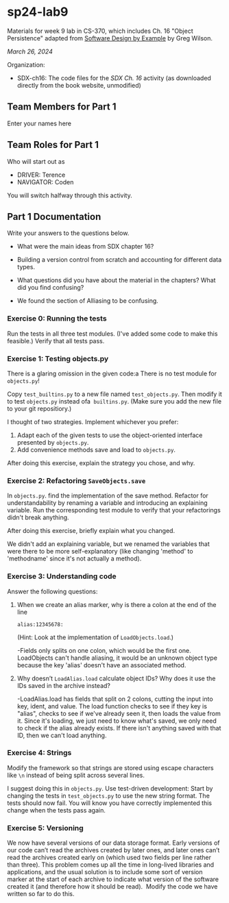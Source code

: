 # sp24-lab9
Materials for week 9 lab in CS-370, which includes Ch. 16 "Object Persistence" adapted from [Software Design by Example](https://third-bit.com/sdxpy/) by Greg Wilson.

_March 26, 2024_

Organization:
* SDX-ch16: The code files for the _SDX Ch. 16_ activity (as downloaded directly from the book website, unmodified) 

## Team Members for Part 1
Enter your names here

## Team Roles for Part 1
Who will start out as
* DRIVER: Terence
* NAVIGATOR: Coden

You will switch halfway through this activity.

## Part 1 Documentation

Write your answers to the questions below.

* What were the main ideas from SDX chapter 16?
- Building a version control from scratch and accounting for different data types. 
* What questions did you have about the material in the chapters? What did you find confusing?
- We found the section of Alliasing to be confusing. 

### Exercise 0: Running the tests

Run the tests in all three test modules. (I've added some code to make this feasible.) Verify that all tests pass.

### Exercise 1: Testing objects.py

There is a glaring omission in the given code:a
There is no test module for `objects.py`! 

Copy `test_builtins.py` to a new file named `test_objects.py`. 
Then modify it to test `objects.py` instead ofa` builtins.py`. 
(Make sure you add the new file to your git repositiory.)

I thought of two strategies. Implement whichever you prefer:

1. Adapt each of the given tests to use the object-oriented interface presented by `objects.py`. 
2. Add convenience methods save and load to `objects.py`. 

After doing this exercise, explain the strategy you chose, and why.

### Exercise 2: Refactoring `SaveObjects.save`

In `objects.py`. find the implementation of the save method.
Refactor for understandability by renaming a variable and introducing an explaining variable. 
Run the corresponding test module to verify that your refactorings didn't break anything.

After doing this exercise, briefly explain what you changed.

We didn't add an explaining variable, but we renamed the variables that were there to be more self-explanatory (like changing 'method' to 'methodname' since it's not actually a method).

### Exercise 3: Understanding code

Answer the following questions:

1.  When we create an alias marker, why is there a colon at the end of the line 

        alias:12345678:

    (Hint: Look at the implementation of `LoadObjects.load`.) 

    -Fields only splits on one colon, which would be the first one. LoadObjects can't handle aliasing, it would be an unknown object type because the key 'alias' doesn't have an associated method.

2.  Why doesn’t `LoadAlias.load` calculate object IDs? 
    Why does it use the IDs saved in the archive instead?

    -LoadAlias.load has fields that split on 2 colons, cutting the input into key, ident, and value. The load function checks to see if they key is "alias", checks to see if we've already seen it, then loads the value from it. Since it's loading, we just need to know what's saved, we only need to check if the alias already exists. If there isn't anything saved with that ID, then we can't load anything.

### Exercise 4: Strings

Modify the framework so that strings are stored using escape characters
like `\n` instead of being split across several lines.

I suggest doing this in `objects.py`. 
Use test-driven development:
Start by changing the tests in `test_objects.py` to use the new string format. 
The tests should now fail.  You will know you have correctly implemented this change when the tests pass again.

### Exercise 5: Versioning

We now have several versions of our data storage format. 
Early versions of our code can’t read the archives created by later ones, 
and later ones can’t read the archives created early on 
(which used two fields per line rather than three). 
This problem comes up all the time in long-lived libraries and applications, 
and the usual solution is to include some sort of version marker 
at the start of each archive to indicate what version of the software 
created it (and therefore how it should be read). 
Modify the code we have written so far to do this.

